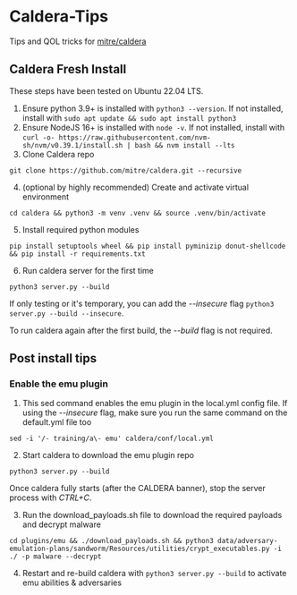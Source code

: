 # Caldera-Tips
Tips and QOL tricks for [mitre/caldera](https://github.com/mitre/caldera)

## Caldera Fresh Install

These steps have been tested on Ubuntu 22.04 LTS.

1. Ensure python 3.9+ is installed with `python3 --version`. If not installed, install with `sudo apt update && sudo apt install python3`
2. Ensure NodeJS 16+ is installed with `node -v`. If not installed, install with `curl -o- https://raw.githubusercontent.com/nvm-sh/nvm/v0.39.1/install.sh | bash && nvm install --lts`
3. Clone Caldera repo
```
git clone https://github.com/mitre/caldera.git --recursive
```
4. (optional by highly recommended) Create and activate virtual environment
```
cd caldera && python3 -m venv .venv && source .venv/bin/activate
```
5. Install required python modules
```
pip install setuptools wheel && pip install pyminizip donut-shellcode && pip install -r requirements.txt
```
6. Run caldera server for the first time
```
python3 server.py --build
```
If only testing or it's temporary, you can add the _--insecure_ flag `python3 server.py --build --insecure`.

To run caldera again after the first build, the _--build_ flag is not required.

## Post install tips

### Enable the emu plugin
1. This sed command enables the emu plugin in the local.yml config file. If using the _--insecure_ flag, make sure you run the same command on the default.yml file too
```
sed -i '/- training/a\- emu' caldera/conf/local.yml
```
2. Start caldera to download the emu plugin repo
```
python3 server.py --build
```
Once caldera fully starts (after the CALDERA banner), stop the server process with _CTRL+C_.

3. Run the download_payloads.sh file to download the required payloads and decrypt malware
```
cd plugins/emu && ./download_payloads.sh && python3 data/adversary-emulation-plans/sandworm/Resources/utilities/crypt_executables.py -i ./ -p malware --decrypt
```
4. Restart and re-build caldera with `python3 server.py --build` to activate emu abilities & adversaries
